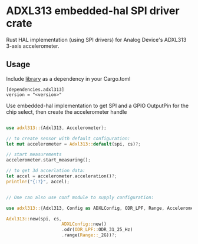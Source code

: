 # ADXL313 embedded-hal SPI driver crate

Rust HAL implementation (using SPI drivers) for Analog Device's ADXL313 3-axis accelerometer.

## Usage

Include [library](https://crates.io/crates/adxl313) as a dependency in your Cargo.toml


```
[dependencies.adxl313]
version = "<version>"
```

Use embedded-hal implementation to get SPI and a GPIO OutputPin for the chip select, then create the accelerometer handle

```rust

use adxl313::{Adxl313, Accelerometer};

// to create sensor with default configuration:
let mut accelerometer = Adxl313::default(spi, cs)?;

// start measurements
accelerometer.start_measuring();

// to get 3d accerlation data:
let accel = accelerometer.acceleration()?;
println!("{:?}", accel);


// One can also use conf module to supply configuration:

use adxl313::{Adxl313, Config as ADXLConfig, ODR_LPF, Range, Accelerometer};

Adxl313::new(spi, cs,
                     ADXLConfig::new()
                     .odr(ODR_LPF::ODR_31_25_Hz)
                     .range(Range::_2G))?;
```
